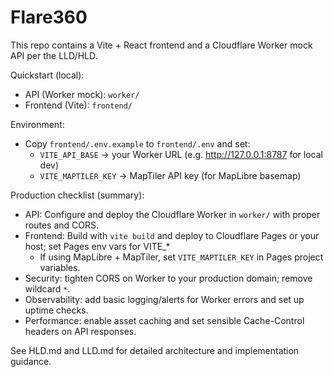 # Flare360

This repo contains a Vite + React frontend and a Cloudflare Worker mock API per the LLD/HLD.

Quickstart (local):
- API (Worker mock): `worker/`
- Frontend (Vite): `frontend/`

Environment:
- Copy `frontend/.env.example` to `frontend/.env` and set:
	- `VITE_API_BASE` -> your Worker URL (e.g. http://127.0.0.1:8787 for local dev)
	- `VITE_MAPTILER_KEY` -> MapTiler API key (for MapLibre basemap)

Production checklist (summary):
- API: Configure and deploy the Cloudflare Worker in `worker/` with proper routes and CORS.
- Frontend: Build with `vite build` and deploy to Cloudflare Pages or your host; set Pages env vars for VITE_*
	- If using MapLibre + MapTiler, set `VITE_MAPTILER_KEY` in Pages project variables.
- Security: tighten CORS on Worker to your production domain; remove wildcard `*`.
- Observability: add basic logging/alerts for Worker errors and set up uptime checks.
- Performance: enable asset caching and set sensible Cache-Control headers on API responses.

See HLD.md and LLD.md for detailed architecture and implementation guidance.